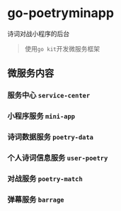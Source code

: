 # go-poetryminapp
诗词对战小程序的后台
>
> 使用`go kit`开发微服务框架
>

## 微服务内容

### 服务中心 `service-center`

### 小程序服务 `mini-app`

### 诗词数据服务 `poetry-data`

### 个人诗词信息服务 `user-poetry`

### 对战服务 `poetry-match`

### 弹幕服务 `barrage`


